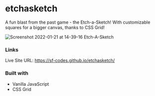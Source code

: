 # etchasketch

A fun blast from the past game - the Etch-a-Sketch! With customizable squares for a bigger canvas, thanks to CSS Grid!

![Screenshot 2022-01-21 at 14-39-16 Etch-A-Sketch](https://user-images.githubusercontent.com/82302032/150590769-0f351774-3a8e-4583-8a76-c51d4f396be8.png)

### Links
Live Site URL: https://sf-codes.github.io/etchasketch/


### Built with

- Vanilla JavaScript
- CSS Grid
